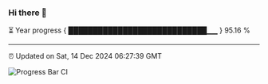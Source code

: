 ### Hi there 👋

⏳ Year progress { ████████████████████████████▁▁ } 95.16 %

---

⏰ Updated on Sat, 14 Dec 2024 06:27:39 GMT

![Progress Bar CI](https://github.com/liununu/liununu/workflows/Progress%20Bar%20CI/badge.svg)
